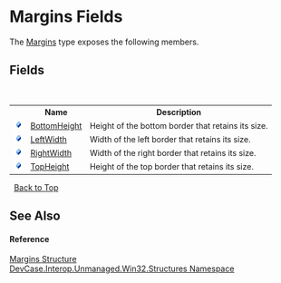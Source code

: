 # Margins Fields
 

The <a href="T_DevCase_Interop_Unmanaged_Win32_Structures_Margins">Margins</a> type exposes the following members.


## Fields
&nbsp;<table><tr><th></th><th>Name</th><th>Description</th></tr><tr><td>![Public field](media/pubfield.gif "Public field")</td><td><a href="F_DevCase_Interop_Unmanaged_Win32_Structures_Margins_BottomHeight">BottomHeight</a></td><td>
Height of the bottom border that retains its size.</td></tr><tr><td>![Public field](media/pubfield.gif "Public field")</td><td><a href="F_DevCase_Interop_Unmanaged_Win32_Structures_Margins_LeftWidth">LeftWidth</a></td><td>
Width of the left border that retains its size.</td></tr><tr><td>![Public field](media/pubfield.gif "Public field")</td><td><a href="F_DevCase_Interop_Unmanaged_Win32_Structures_Margins_RightWidth">RightWidth</a></td><td>
Width of the right border that retains its size.</td></tr><tr><td>![Public field](media/pubfield.gif "Public field")</td><td><a href="F_DevCase_Interop_Unmanaged_Win32_Structures_Margins_TopHeight">TopHeight</a></td><td>
Height of the top border that retains its size.</td></tr></table>&nbsp;
<a href="#margins-fields">Back to Top</a>

## See Also


#### Reference
<a href="T_DevCase_Interop_Unmanaged_Win32_Structures_Margins">Margins Structure</a><br /><a href="N_DevCase_Interop_Unmanaged_Win32_Structures">DevCase.Interop.Unmanaged.Win32.Structures Namespace</a><br />